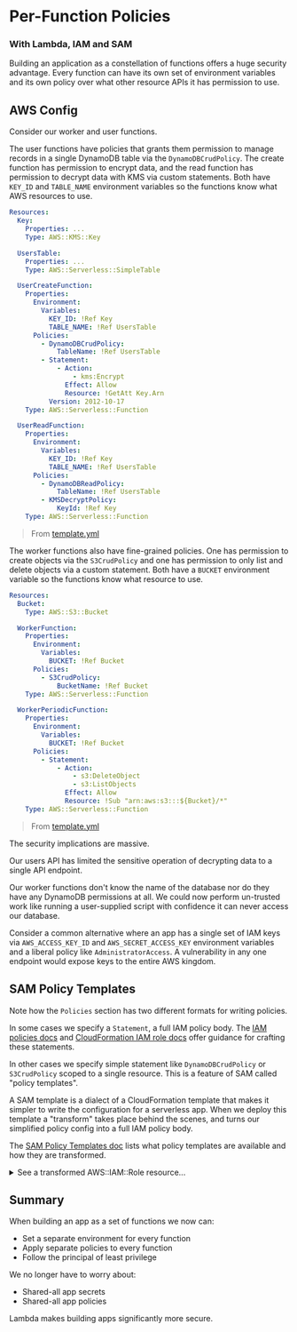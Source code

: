 # Per-Function Policies
### With Lambda, IAM and SAM

Building an application as a constellation of functions offers a huge security advantage. Every function can have its own set of environment variables and its own policy over what other resource APIs it has permission to use.

## AWS Config

Consider our worker and user functions.

The user functions have policies that grants them permission to manage records in a single DynamoDB table via the `DynamoDBCrudPolicy`. The create function has permission to encrypt data, and the read function has permission to decrypt data with KMS via custom statements. Both have `KEY_ID` and `TABLE_NAME` environment variables so the functions know what AWS resources to use.

```yaml
Resources:
  Key:
    Properties: ...
    Type: AWS::KMS::Key

  UsersTable:
    Properties: ...
    Type: AWS::Serverless::SimpleTable

  UserCreateFunction:
    Properties:
      Environment:
        Variables:
          KEY_ID: !Ref Key
          TABLE_NAME: !Ref UsersTable
      Policies:
        - DynamoDBCrudPolicy:
            TableName: !Ref UsersTable
        - Statement:
            - Action:
                - kms:Encrypt
              Effect: Allow
              Resource: !GetAtt Key.Arn
          Version: 2012-10-17
    Type: AWS::Serverless::Function

  UserReadFunction:
    Properties:
      Environment:
        Variables:
          KEY_ID: !Ref Key
          TABLE_NAME: !Ref UsersTable
      Policies:
        - DynamoDBReadPolicy:
            TableName: !Ref UsersTable
        - KMSDecryptPolicy:
            KeyId: !Ref Key
    Type: AWS::Serverless::Function
```
> From [template.yml](template.yml)

The worker functions also have fine-grained policies. One has permission to create objects via the `S3CrudPolicy` and one has permission to only list and delete objects via a custom statement. Both have a `BUCKET` environment variable so the functions know what resource to use.

```yaml
Resources:
  Bucket:
    Type: AWS::S3::Bucket

  WorkerFunction:
    Properties:
      Environment:
        Variables:
          BUCKET: !Ref Bucket
      Policies:
        - S3CrudPolicy:
            BucketName: !Ref Bucket
    Type: AWS::Serverless::Function

  WorkerPeriodicFunction:
    Properties:
      Environment:
        Variables:
          BUCKET: !Ref Bucket
      Policies:
        - Statement:
            - Action:
                - s3:DeleteObject
                - s3:ListObjects
              Effect: Allow
              Resource: !Sub "arn:aws:s3:::${Bucket}/*"
    Type: AWS::Serverless::Function
```
> From [template.yml](template.yml)

The security implications are massive.

Our users API has limited the sensitive operation of decrypting data to a single API endpoint.

Our worker functions don't know the name of the database nor do they have any DynamoDB permissions at all. We could now perform un-trusted work like running a user-supplied script with confidence it can never access our database.

Consider a common alternative where an app has a single set of IAM keys via `AWS_ACCESS_KEY_ID` and `AWS_SECRET_ACCESS_KEY` environment variables and a liberal policy like `AdministratorAccess`. A vulnerability in any one endpoint would expose keys to the entire AWS kingdom.

## SAM Policy Templates

Note how the `Policies` section has two different formats for writing policies.

In some cases we specify a `Statement`, a full IAM policy body. The [IAM policies docs](https://docs.aws.amazon.com/IAM/latest/UserGuide/reference_policies_elements_statement.html) and [CloudFormation IAM role docs](https://docs.aws.amazon.com/AWSCloudFormation/latest/UserGuide/aws-resource-iam-role.html) offer guidance for crafting these statements.

In other cases we specify simple statement like `DynamoDBCrudPolicy` or `S3CrudPolicy` scoped to a single resource. This is a feature of SAM called "policy templates".

A SAM template is a dialect of a CloudFormation template that makes it simpler to write the configuration for a serverless app. When we deploy this template a "transform" takes place behind the scenes, and turns our simplified policy config into a full IAM policy body.

The [SAM Policy Templates doc](https://github.com/awslabs/serverless-application-model/blob/master/docs/policy_templates.rst) lists what policy templates are available and how they are transformed.

<details>
<summary>See a transformed AWS::IAM::Role resource...</summary>
&nbsp;

```json
{
    "Resources": {
        "UserCreateFunctionRole": {
            "Type": "AWS::IAM::Role",
            "Properties": {
                "ManagedPolicyArns": [
                    "arn:aws:iam::aws:policy/service-role/AWSLambdaBasicExecutionRole",
                    "arn:aws:iam::aws:policy/AWSXrayWriteOnlyAccess"
                ],
                "Policies": [
                    {
                        "PolicyName": "UserCreateFunctionRolePolicy0",
                        "PolicyDocument": {
                            "Statement": [
                                {
                                    "Action": [
                                        "dynamodb:GetItem",
                                        "dynamodb:DeleteItem",
                                        "dynamodb:PutItem",
                                        "dynamodb:Scan",
                                        "dynamodb:Query",
                                        "dynamodb:UpdateItem",
                                        "dynamodb:BatchWriteItem",
                                        "dynamodb:BatchGetItem"
                                    ],
                                    "Resource": {
                                        "Fn::Sub": [
                                            "arn:${AWS::Partition}:dynamodb:${AWS::Region}:${AWS::AccountId}:table/${tableName}",
                                            {
                                                "tableName": {
                                                    "Ref": "UsersTable"
                                                }
                                            }
                                        ]
                                    },
                                    "Effect": "Allow"
                                }
                            ]
                        }
                    },
                    {
                        "PolicyName": "UserCreateFunctionRolePolicy2",
                        "PolicyDocument": {
                            "Version": "2012-10-17",
                            "Statement": [
                                {
                                    "Action": [
                                        "kms:Encrypt"
                                    ],
                                    "Resource": {
                                        "Fn::GetAtt": [
                                            "Key",
                                            "Arn"
                                        ]
                                    },
                                    "Effect": "Allow"
                                }
                            ]
                        }
                    }
                ],
                "AssumeRolePolicyDocument": {
                    "Version": "2012-10-17",
                    "Statement": [
                        {
                            "Action": [
                                "sts:AssumeRole"
                            ],
                            "Effect": "Allow",
                            "Principal": {
                                "Service": [
                                    "lambda.amazonaws.com"
                                ]
                            }
                        }
                    ]
                }
            }
        }
    }
}
```
</details>

## Summary

When building an app as a set of functions we now can:

- Set a separate environment for every function
- Apply separate policies to every function
- Follow the principal of least privilege

We no longer have to worry about:

- Shared-all app secrets
- Shared-all app policies

Lambda makes building apps significantly more secure.